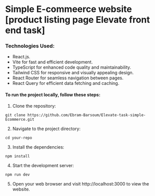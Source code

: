 # Simple E-commeerce website [product listing page Elevate front end task]

### Technologies Used:

- React.js.
- Vite for fast and efficient development.
- TypeScript for enhanced code quality and maintainability.
- Tailwind CSS for responsive and visually appealing design.
- React Router for seamless navigation between pages.
- React Query for efficient data fetching and caching.

#### To run the project locally, follow these steps:

1. Clone the repository:

```
git clone https://github.com/Ebram-Barsoum/Elevate-task-simple-Ecommerce.git
```

2. Navigate to the project directory:

```
cd your-repo
```

3. Install the dependencies:

```
npm install
```

4. Start the development server:

```
npm run dev
```

5. Open your web browser and visit http://localhost:3000 to view the website.

